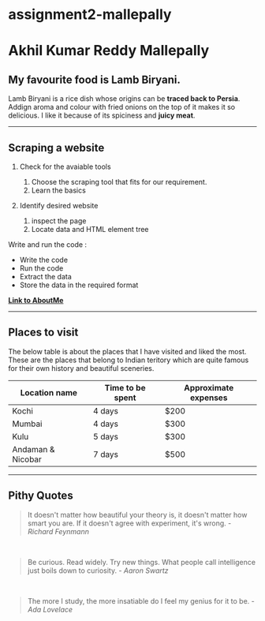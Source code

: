 # assignment2-mallepally
# Akhil Kumar Reddy Mallepally
## My favourite food is Lamb Biryani.
 Lamb Biryani is a rice dish whose origins can be **traced back to Persia**. Addign aroma and colour with fried onions on the top of it  makes it so delicious. I like it because of its spiciness and **juicy meat**.

---

## Scraping a website

1. Check for the avaiable tools
    1. Choose the scraping tool that fits for our requirement.
    2. Learn the basics

1. Identify desired website
    1. inspect the page
    2. Locate data and HTML element tree

Write and run the code : 
* Write the code
* Run the code
* Extract the data
* Store the data in the required format

**[Link to AboutMe](AboutMe.md)**

---

## Places to visit

The below table is about the places that I have visited and liked the most. These are the places that belong to Indian teritory which are quite famous for their own history and beautiful sceneries.

| Location name | Time to be spent | Approximate expenses
| ------        | ------           | ------
| Kochi         | 4 days           | $200
| Mumbai        | 4 days           | $300
| Kulu          | 5 days           | $300
| Andaman & Nicobar | 7 days       | $500 

---

## Pithy Quotes

> It doesn't matter how beautiful your theory is, it doesn't matter how smart you are. If it doesn't agree with experiment, it's wrong. - *Richard Feynmann*
 <br>

> Be curious. Read widely. Try new things. What people call intelligence just boils down to curiosity. - *Aaron Swartz* 
<br>

> The more I study, the more insatiable do I feel my genius for it to be. - *Ada Lovelace*

